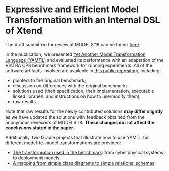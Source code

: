 # Expressive and Efficient Model Transformation with an Internal DSL of Xtend

The draft submitted for review at MODELS'18 can be found [here](https://yamtl.github.io/pubs/models18.pdf).

In the publication, we presented [Yet Another Model Transformation Language (YAMTL)](https://yamtl.github.io) and evaluated its performance with an adaptation of the VIATRA CPS benchmark framework for running experiments. All of the software artifacts involved are available in [this public repository](https://github.com/yamtl/viatra-cps-batch-benchmark), including:
* pointers to the original benchmark;
* discussion on differences with the original benchmark;
* solutions used (their specification, their implementation, executable linked libraries, and instructions on how to use/modify them);
* raw results.

Note that raw results for the newly contributed solutions **may differ slightly** as we have updated the solutions with feedback obtained from the anonymous reviewers of MODELS'18. **These changes do not affect the conclusions stated in the paper.**

Additionally, two Gradle projects that illustrate how to use YAMTL for different model-to-model transformations are provided:
* [The transformation used in the benchmark](https://github.com/yamtl/examples/tree/master/yamtl.examples.mapping.batch.cps2dep): from cyberphysical systems to deployment models.
* [A mapping from simple class diagrams to simple relational schemas](https://github.com/yamtl/examples/tree/master/yamtl.examples.mapping.batch.cd2db).